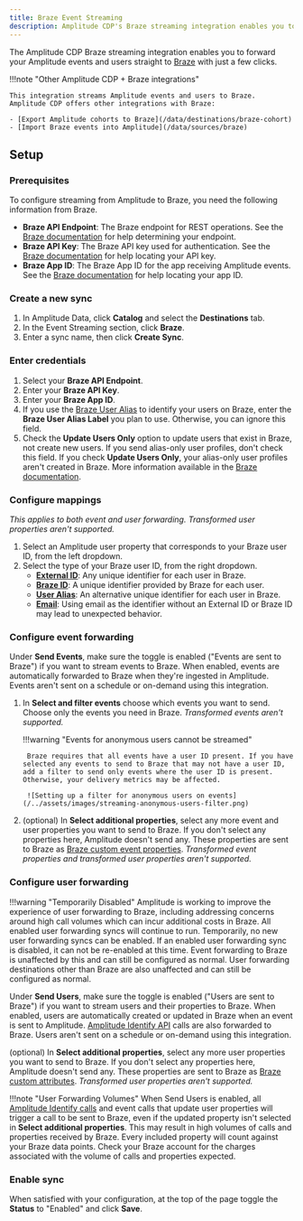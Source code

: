 ```yaml
---
title: Braze Event Streaming
description: Amplitude CDP's Braze streaming integration enables you to forward your Amplitude events and users straight to Braze with just a few clicks.
---
```


The Amplitude CDP Braze streaming integration enables you to forward your Amplitude events and users straight to [Braze](https://www.braze.com/) with just a few clicks.

!!!note "Other Amplitude CDP + Braze integrations"

    This integration streams Amplitude events and users to Braze. Amplitude CDP offers other integrations with Braze:

    - [Export Amplitude cohorts to Braze](/data/destinations/braze-cohort)
    - [Import Braze events into Amplitude](/data/sources/braze)

## Setup

### Prerequisites

To configure streaming from Amplitude to Braze, you need the following information from Braze.

- **Braze API Endpoint**: The Braze endpoint for REST operations. See the [Braze documentation](https://www.braze.com/docs/api/basics/#endpoints) for help determining your endpoint.
- **Braze API Key**: The Braze API key used for authentication. See the [Braze documentation](https://www.braze.com/docs/api/basics/#rest-api-key) for help locating your API key.
- **Braze App ID**: The Braze App ID for the app receiving Amplitude events. See the [Braze documentation](https://www.braze.com/docs/api/identifier_types/#the-app-identifier-api-key) for help locating your app ID.

### Create a new sync

1. In Amplitude Data, click **Catalog** and select the **Destinations** tab.
2. In the Event Streaming section, click **Braze**.
3. Enter a sync name, then click **Create Sync**.

### Enter credentials

1. Select your **Braze API Endpoint**.
2. Enter your **Braze API Key**.
3. Enter your **Braze App ID**.
4. If you use the [Braze User Alias](https://www.braze.com/docs/api/objects_filters/user_alias_object) to identify your users on Braze, enter the **Braze User Alias Label** you plan to use. Otherwise, you can ignore this field.
5. Check the **Update Users Only**  option to update users that exist in Braze, not create new users. If you send alias-only user profiles, don't check this field. If you check **Update Users Only**, your alias-only user profiles aren't created in Braze. More information available in the [Braze documentation](https://www.braze.com/docs/api/objects_filters/user_attributes_object).

### Configure mappings

_This applies to both event and user forwarding. Transformed user properties aren't supported._

1. Select an Amplitude user property that corresponds to your Braze user ID, from the left dropdown.
2. Select the type of your Braze user ID, from the right dropdown.
    - [**External ID**](https://www.braze.com/docs/api/basics/#user-ids): Any unique identifier for each user in Braze.
    - [**Braze ID**](https://www.braze.com/docs/api/basics/#user-ids): A unique identifier provided by Braze for each user.
    - [**User Alias**](https://www.braze.com/docs/api/objects_filters/user_alias_object): An alternative unique identifier for each user in Braze.
    - [**Email**](https://www.braze.com/docs/api/endpoints/user_data/post_user_track/#frequently-asked-questions): Using email as the identifier without an External ID or Braze ID may lead to unexpected behavior. 

### Configure event forwarding

Under **Send Events**, make sure the toggle is enabled ("Events are sent to Braze") if you want to stream events to Braze. When enabled, events are automatically forwarded to Braze when they're ingested in Amplitude. Events aren't sent on a schedule or on-demand using this integration.

1. In **Select and filter events** choose which events you want to send. Choose only the events you need in Braze. _Transformed events aren't supported._

    !!!warning "Events for anonymous users cannot be streamed"

        Braze requires that all events have a user ID present. If you have selected any events to send to Braze that may not have a user ID, add a filter to send only events where the user ID is present. Otherwise, your delivery metrics may be affected.

        ![Setting up a filter for anonymous users on events](/../assets/images/streaming-anonymous-users-filter.png)

2. (optional) In **Select additional properties**, select any more event and user properties you want to send to Braze. If you don't select any properties here, Amplitude doesn't send any. These properties are sent to Braze as [Braze custom event properties](https://www.braze.com/docs/user_guide/data_and_analytics/custom_data/custom_events/#custom-event-properties). _Transformed event properties and transformed user properties aren't supported._

### Configure user forwarding

!!!warning "Temporarily Disabled"
    Amplitude is working to improve the experience of user forwarding to Braze, including addressing concerns around high call volumes which can incur additional costs in Braze. All enabled user forwarding syncs will continue to run. Temporarily, no new user forwarding syncs can be enabled. If an enabled user forwarding sync is disabled, it can not be re-enabled at this time. Event forwarding to Braze is unaffected by this and can still be configured as normal. User forwarding destinations other than Braze are also unaffected and can still be configured as normal.

Under **Send Users**, make sure the toggle is enabled ("Users are sent to Braze") if you want to stream users and their properties to Braze. When enabled, users are automatically created or updated in Braze when an event is sent to Amplitude. [Amplitude Identify API](https://www.docs.developers.amplitude.com/analytics/apis/identify-api/) calls are also forwarded to Braze. Users aren't sent on a schedule or on-demand using this integration.

(optional) In **Select additional properties**, select any more user properties you want to send to Braze. If you don't select any properties here, Amplitude doesn't send any. These properties are sent to Braze as [Braze custom attributes](https://www.braze.com/docs/user_guide/data_and_analytics/custom_data/custom_attributes/). _Transformed user properties aren't supported._

!!!note "User Forwarding Volumes"
    When Send Users is enabled, all [Amplitude Identify calls](https://www.docs.developers.amplitude.com/analytics/apis/identify-api/) and event calls that update user properties will trigger a call to be sent to Braze, even if the updated property isn't selected in **Select additional properties**. This may result in high volumes of calls and properties received by Braze. Every included property will count against your Braze data points. Check your Braze account for the charges associated with the volume of calls and properties expected.

### Enable sync

When satisfied with your configuration, at the top of the page toggle the **Status** to "Enabled" and click **Save**.
